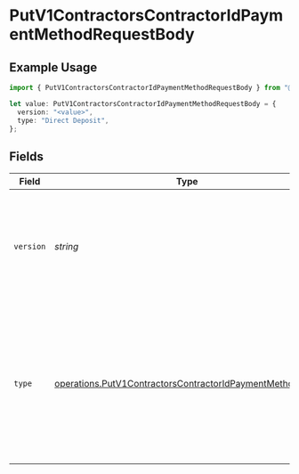 # PutV1ContractorsContractorIdPaymentMethodRequestBody

## Example Usage

```typescript
import { PutV1ContractorsContractorIdPaymentMethodRequestBody } from "@gusto/embedded-api/models/operations";

let value: PutV1ContractorsContractorIdPaymentMethodRequestBody = {
  version: "<value>",
  type: "Direct Deposit",
};
```

## Fields

| Field                                                                                                                                                                                   | Type                                                                                                                                                                                    | Required                                                                                                                                                                                | Description                                                                                                                                                                             |
| --------------------------------------------------------------------------------------------------------------------------------------------------------------------------------------- | --------------------------------------------------------------------------------------------------------------------------------------------------------------------------------------- | --------------------------------------------------------------------------------------------------------------------------------------------------------------------------------------- | --------------------------------------------------------------------------------------------------------------------------------------------------------------------------------------- |
| `version`                                                                                                                                                                               | *string*                                                                                                                                                                                | :heavy_check_mark:                                                                                                                                                                      | The current version of the object. See the [versioning guide](https://docs.gusto.com/embedded-payroll/docs/idempotency) for information on how to use this field.                       |
| `type`                                                                                                                                                                                  | [operations.PutV1ContractorsContractorIdPaymentMethodType](../../models/operations/putv1contractorscontractoridpaymentmethodtype.md)                                                    | :heavy_check_mark:                                                                                                                                                                      | The payment method type. If type is Direct Deposit, the contractor is required to have a bank account.<br/>see [Bank account endpoint](./post-v1-contractors-contractor_uuid-bank_accounts) |